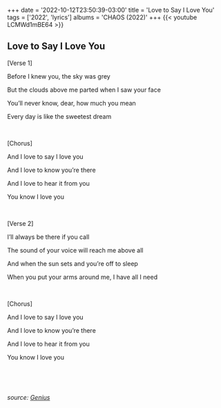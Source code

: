 +++
date = '2022-10-12T23:50:39-03:00'
title = 'Love to Say I Love You'
tags = ['2022', 'lyrics']
albums = 'CHAOS (2022)'
+++
{{< youtube LCMWd1mBE64 >}}

## Love to Say I Love You

[Verse 1]

Before I knew you, the sky was grey

But the clouds above me parted when I saw your face

You’ll never know, dear, how much you mean

Every day is like the sweetest dream

&nbsp;

[Chorus]

And I love to say I love you

And I love to know you’re there

And I love to hear it from you

You know I love you

&nbsp;

[Verse 2]

I’ll always be there if you call

The sound of your voice will reach me above all

And when the sun sets and you’re off to sleep

When you put your arms around mе, I have all I need

&nbsp;

[Chorus]

And I love to say I love you

And I lovе to know you’re there

And I love to hear it from you

You know I love you

&nbsp;

&nbsp;

_source: [Genius](https://genius.com/artists/First-of-october)_
